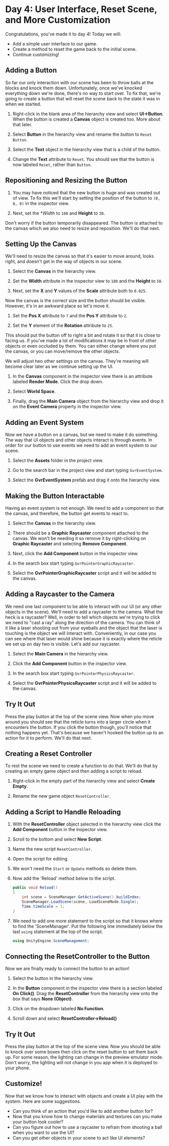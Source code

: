 # Day 4: User Interface, Reset Scene, and More Customization

Congratulations, you've made it to day 4!  Today we will:

* Add a simple user interface to our game.
* Create a method to reset the game back to the initial scene.
* Continue customizing!

## Adding a Button

So far our only interaction with our scene has been to throw balls at the blocks and knock them down.  Unfortunately, once we've knocked everything down we're done, there's no way to start over.  To fix that, we're going to create a button that will reset the scene back to the state it was in when we started.

1. Right-click in the blank area of the hierarchy view and select **UI->Button**.  When the button is created a **Canvas** object is created too.  More about that later.

2. Select **Button** in the hierarchy view and rename the button to `Reset Button`.

3. Select the **Text** object in the hierarchy view that is a child of the button.

4. Change the **Text** attribute to `Reset`.  You should see that the button is now labeled `Reset`, rather than `Button`.

## Repositioning and Resizing the Button

1. You may have noticed that the new button is huge and was created out of view.  To fix this we'll start by setting the position of the button to `(0, 0, 0)` in the inspector view.

2. Next, set the **Width* to `160` and **Height** to `30`.

Don't worry if the button temporarily disappeared.  The button is attached to the canvas which we also need to resize and reposition.  We'll do that next.

## Setting Up the Canvas

We'll need to resize the canvas so that it's easier to move around, looks right, and doesn't get in the way of objects in our scene.

1. Select the **Canvas** in the hierarchy view.

2. Set the **Width** attribute in the inspector view to `180` and the **Height** to `50`.

3. Next, set the **X** and **Y** values of the **Scale** attribute both to `0.025`.

Now the canvas is the correct size and the button should be visible.  However, it's in an awkward place so let's move it.

1. Set the **Pos X** attribute to `7` and the **Pos Y** attribute to `2`.

2. Set the **Y** element of the **Rotation** attribute to `25`.

This should put the button off to right a bit and rotate it so that it is close to facing us.  If you've made a lot of modifications it may be in front of other objects or even occluded by them.  You can either change where you put the canvas, or you can move/remove the other objects.

We will adjust two other settings on the canvas.  They're meaning will become clear later as we continue setting up the UI.

1. In the **Canvas** component in the inspector view there is an attribute labeled **Render Mode**.  Click the drop down.

2. Select **World Space**.

3. Finally, drag the **Main Camera** object from the hierarchy view and drop it on the **Event Camera** property in the inspector view.

## Adding an Event System

Now we have a button on a canvas, but we need to make it do something.  The way that UI objects and other objects interact is through events.  In order for our button to use events we need to add an event system to our scene.

1. Select the **Assets** folder in the project view.

2. Go to the search bar in the project view and start typing `GvrEventSystem`.

3. Select the **GvrEventSystem** prefab and drag it onto the hierarchy view.

## Making the Button Interactable

Having an event system is not enough.  We need to add a component so that the canvas, and therefore, the button get events to react to.

1. Select the **Canvas** in the hierarchy view.

2. There should be a **Graphic Raycaster** component attached to the canvas.  We won't be needing it so remove it by right-clicking on **Graphic Raycaster** and selecting **Remove Component**.

3. Next, click the **Add Component** button in the inspector view.

4. In the search box start typing `GvrPointerGraphicRaycaster`.

5. Select the **GvrPointerGraphicRaycaster** script and it will be added to the canvas.

## Adding a Raycaster to the Camera

We need one last component to be able to interact with our UI (or any other objects in the scene).  We'll need to add a raycaster to the camera.  What the heck is a raycaster?  Well, in order to tell which objects we're trying to click we need to "cast a ray" along the direction of the camera.  You can think of it like a laser shooting out from your eyeballs and the object that the laser is touching is the object we will interact with.  Conveniently, in our case you can see where that laser would shine because it is exactly where the reticle we set up on day two is visible.  Let's add our raycaster.

1. Select the **Main Camera** in the hierarchy view.

2. Click the **Add Component** button in the inspector view.

3. In the search box start typing `GvrPointerPhysicsRaycaster`.

4. Select the **GvrPointerPhysicsRaycaster** script and it will be added to the canvas.

## Try It Out

Press the play button at the top of the scene view.  Now when you move around you should see that the reticle turns into a larger circle when it encounters the button.  If you click the button though, you'll notice that nothing happens yet.  That's because we haven't hooked the button up to an action for it to perform.  We'll do that next.

## Creating a Reset Controller

To rest the scene we need to create a function to do that.  We'll do that by creating an empty game object and then adding a script to reload.

1. Right-click in the empty part of the hierarchy view and select **Create Empty**.

2. Rename the new game object `ResetController`.

## Adding a Script to Handle Reloading

1. With the **ResetController** object selected in the hierarchy view click the **Add Component** button in the inspector view.

2. Scroll to the bottom and select **New Script**.

3. Name the new script `ResetController`.

4. Open the script for editing.

5. We won't need the `Start` or `Update` methods so delete them.

6. Now add the 'Reload' method below to the script.
	```c#
	public void Reload()
    {
        int scene = SceneManager.GetActiveScene().buildIndex;
        SceneManager.LoadScene(scene, LoadSceneMode.Single);
        Time.timeScale = 1;
    }
	```
	
7. We need to add one more statement to the script so that it knows where to find the 'SceneManager'.  Put the following line immediately below the last `using` statement at the top of the script.
	```c#
	using UnityEngine.SceneManagement;
	```

## Connecting the ResetController to the Button

Now we are finally ready to connect the button to an action!

1. Select the button in the hierarchy view.

2. In the **Button** component in the inspector view there is a section labeled **On Click()**.  Drag the **ResetController** from the hierarchy view onto the box that says **None (Object)**.

3. Click on the dropdown labeled **No Function**.

4. Scroll down and select **ResetController->Reload()**

## Try It Out

Press the play button at the top of the scene view.  Now you should be able to knock over some boxes then click on the reset button to set them back up.  For some reason, the lighting can change in the preview emulator mode.  Don't worry, the lighting will not change in you app when it is deployed to your phone.

## Customize!

Now that we know how to interact with objects and create a UI play with the system.  Here are some suggestions.

* Can you think of an action that you'd like to add another button for?
* Now that you know how to change materials and textures can you make your button look cooler?
* Can you figure out how to use a raycaster to refrain from shooting a ball when you want to use the UI?
* Can you get other objects in your scene to act like UI elements?